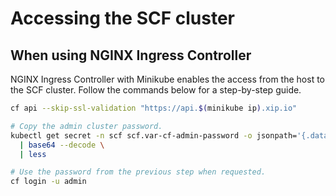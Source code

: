 # Accessing the SCF cluster

## When using NGINX Ingress Controller

NGINX Ingress Controller with Minikube enables the access from the host to the SCF cluster. Follow the
commands below for a step-by-step guide.

```sh
cf api --skip-ssl-validation "https://api.$(minikube ip).xip.io"

# Copy the admin cluster password.
kubectl get secret -n scf scf.var-cf-admin-password -o jsonpath='{.data.password}' \
  | base64 --decode \
  | less

# Use the password from the previous step when requested.
cf login -u admin
```
